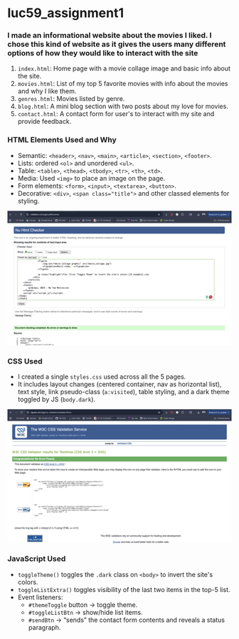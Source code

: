 # luc59_assignment1

### I made an informational website about the movies I liked. I chose this kind of website as it gives the users many different options of how they would like to interact with the site

1. `index.html`: Home page with a movie collage image and basic info about the site.
2. `movies.html`: List of my top 5 favorite movies with info about the movies and why I like them.
3. `genres.html`: Movies listed by genre.
4. `blog.html`: A mini blog section with two posts about my love for movies.
5. `contact.html`: A contact form for user's to interact with my site and provide feedback.


### HTML Elements Used and Why
- Semantic: `<header>`, `<nav>`, `<main>`, `<article>`, `<section>`, `<footer>`.
- Lists: ordered `<ol>` and unordered `<ul>`.
- Table: `<table>`, `<thead>`, `<tbody>`, `<tr>`, `<th>`, `<td>`.
- Media: Used `<img>` to place an image on the page.
- Form elements: `<form>`, `<input>`, `<textarea>`, `<button>`.
- Decorative: `<div>`, `<span class="title">` and other classed elements for styling.

![HTML Validation Confirmation](html_validated.png "Validated HTML")

### CSS Used
- I created a single `styles.css` used across all the 5 pages.
- It includes layout changes (centered container, nav as horizontal list), text style, link pseudo-class (`a:visited`), table styling, and a dark theme toggled by JS (`body.dark`).

![CSS Validation Confirmation](css_validated.png "Validated CSS")

### JavaScript Used
- `toggleTheme()` toggles the `.dark` class on `<body>` to invert the site's colors.
- `toggleListExtra()` toggles visibility of the last two items in the top-5 list.
- Event listeners:
  - `#themeToggle` button → toggle theme.
  - `#toggleListBtn` → show/hide list items.
  - `#sendBtn` → “sends” the contact form contents and reveals a status paragraph.
